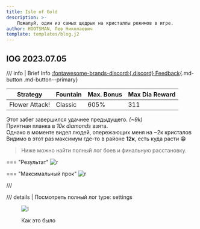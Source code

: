 ```yaml
---
title: Isle of Gold
description: >-
    Пожалуй, один из самых щедрых на кристаллы режимов в игре.
author: HOOTSMAN, Лев Николаевич
template: templates/blog.j2
---
```


## IOG 2023.07.05

/// info | Brief Info [:fontawesome-brands-discord:{.discord} Feedback](https://discord.gg/xjJavhAvv6){.md-button .md-button--primary}

| Strategy       | Fountain | Max. Bonus | Max Dia Reward |
|----------------|----------|------------|----------------|
| Flower Attack! | Classic  | 605%       | 311            |

Этот забег завершился удачнее предыдущего. _(~9k)_  
Приятная планка в _10к diamonds_ взята.  
Однако в моменте видел людей, опережающих меня на ~2к кристалов  
Видимо в этот раз максимум где-то в районе **12к**, есть куда расти :grin:  
>Ниже можно найти полный лог боев и финальную расстановку.

=== "Результат"
    ![r][iog-res1]

=== "Максимальный прок"
    ![r][iog-res]

///

/// details | Посмотреть полный лог
    type: settings

<figure markdown>

![l][iog-log]
<figcaption>
Как это было
</figcaption>
</figure>

[iog-log]: ../assets/images/iog/log.jpg
[iog-res]: ../assets/images/iog/result.jpg
[iog-res1]: ../assets/images/iog/result1.jpg
